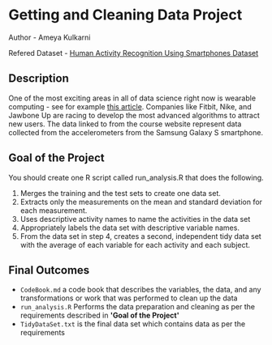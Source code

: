 # Getting and Cleaning Data Project
Author - Ameya Kulkarni

Refered Dataset - [Human Activity Recognition Using Smartphones Dataset](http://archive.ics.uci.edu/ml/datasets/Human+Activity+Recognition+Using+Smartphones)

## Description
One of the most exciting areas in all of data science right now is wearable computing - see for example [this article](http://www.insideactivitytracking.com/data-science-activity-tracking-and-the-battle-for-the-worlds-top-sports-brand/). 
Companies like Fitbit, Nike, and Jawbone Up are racing to develop the most advanced algorithms to attract new users. 
The data linked to from the course website represent data collected from the accelerometers from the Samsung Galaxy S smartphone.

## Goal of the Project
You should create one R script called run_analysis.R that does the following.

1. Merges the training and the test sets to create one data set.
2. Extracts only the measurements on the mean and standard deviation for each measurement.
3. Uses descriptive activity names to name the activities in the data set
4. Appropriately labels the data set with descriptive variable names.
5. From the data set in step 4, creates a second, independent tidy data set with the average of each variable for each activity and each subject.

## Final Outcomes
- `CodeBook.md` a code book that describes the variables, the data, and any transformations or work that was performed to clean up the data
- `run_analysis.R` Performs the data preparation and cleaning as per the requirements described in **'Goal of the Project'**
- `TidyDataSet.txt` is the final data set which contains data as per the requirements